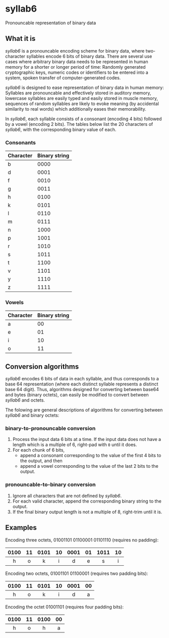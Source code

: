 # syllab6
Pronouncable representation of binary data

## What it is
*syllab6* is a pronouncable encoding scheme for binary data, where two-character syllables encode 6 bits of binary data. There are several use cases where arbitrary binary data needs to be represented in human memory for a shorter or longer period of time: Randomly generated cryptographic keys, numeric codes or identifiers to be entered into a system, spoken transfer of computer-generated codes. 

*syllab6* is designed to ease representation of binary data in human memory: Syllables are pronouncable and effectively stored in auditory memory, lowercase syllables are easily typed and easily stored in muscle memory, sequences of random syllables are likely to evoke meaning (by accidental similarity to real words) which additionally eases their memorability. 

In *syllab6*, each syllable consists of a consonant (encoding 4 bits) followed by a vowel (encoding 2 bits). The tables below list the 20 characters of *syllab6*, with the corresponding binary value of each.

### Consonants

| Character | Binary string |
|-----------|---------------|
| b | 0000 |
| d | 0001 |
| f | 0010 |
| g | 0011 |
| h | 0100 |
| k | 0101 |
| l | 0110 |
| m | 0111 |
| n | 1000 |
| p | 1001 |
| r | 1010 |
| s | 1011 |
| t | 1100 |
| v | 1101 |
| y | 1110 |
| z | 1111 |

### Vowels

| Character | Binary string |
|-----------|---------------|
| a | 00 |
| e | 01 |
| i | 10 |
| o | 11 |

## Conversion algorithms

*syllab6* encodes 6 bits of data in each syllable, and thus corresponds to a base 64 representation (where each distinct syllable represents a distinct base 64 digit). Thus, algorithms designed for converting between base64 and bytes (binary octets), can easily be modified to convert between *syllab6* and octets.

The folowing are general descriptions of algorithms for converting between *syllab6* and binary octets:

### binary-to-pronouncable conversion

1. Process the input data 6 bits at a time. If the input data does not have a length which is a multiple of 6, right-pad with `0` until it does.
2. For each chunk of 6 bits,
   - append a consonant corresponding to the value of the first 4 bits to the output, and then
   - append a vowel corresponding to the value of the last 2 bits to the output.

### pronouncable-to-binary conversion

1. Ignore all characters that are not defined by *syllab6*.
2. For each valid character, append the corresponding binary string to the output.
3. If the final binary output length is not a multiple of 8, right-trim until it is.

## Examples

Encoding three octets, 01001101 01100001 01101110 (requires no padding):


| 0100 | 11 | 0101 | 10 | 0001 | 01 | 1011 | 10 |
| :---: | :---: | :---: | :---: | :---: | :---: | :---: | :---: |
| h | o | k | i | d | e | s | i |

Encoding two octets, 01001101 01100001 (requires two padding bits):

| 0100 | 11 | 0101 | 10 | 0001 | 00 |
| :---: | :---: | :---: | :---: | :---: | :---: |
| h | o | k | i | d | a |

Encoding the octet 01001101 (requires four padding bits):


| 0100 | 11 | 0100 | 00 |
| :---: | :---: | :---: | :---: | 
| h | o | h | a |

